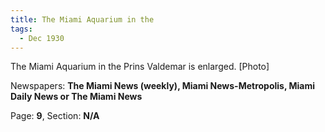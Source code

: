 ```yaml
---  
title: The Miami Aquarium in the  
tags:  
  - Dec 1930  
---  
```

  
The Miami Aquarium in the Prins Valdemar is enlarged. [Photo]  
  
Newspapers: **The Miami News (weekly), Miami News-Metropolis, Miami Daily News or The Miami News**  
  
Page: **9**, Section: **N/A** 
